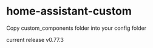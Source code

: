 # home-assistant-custom

Copy custom_components folder into your config folder

current release v0.77.3
